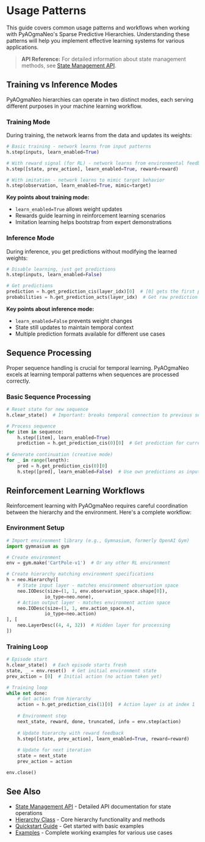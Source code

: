 # Usage Patterns

This guide covers common usage patterns and workflows when working with PyAOgmaNeo's Sparse Predictive Hierarchies. Understanding these patterns will help you implement effective learning systems for various applications.

> **API Reference:** For detailed information about state management methods, see [State Management API](../api_reference/state_management.md).

## Training vs Inference Modes

PyAOgmaNeo hierarchies can operate in two distinct modes, each serving different purposes in your machine learning workflow.

### Training Mode

During training, the network learns from the data and updates its weights:

```python
# Basic training - network learns from input patterns
h.step(inputs, learn_enabled=True)

# With reward signal (for RL) - network learns from environmental feedback
h.step([state, prev_action], learn_enabled=True, reward=reward)

# With imitation - network learns to mimic target behavior
h.step(observation, learn_enabled=True, mimic=target)
```

**Key points about training mode:**
- `learn_enabled=True` allows weight updates
- Rewards guide learning in reinforcement learning scenarios
- Imitation learning helps bootstrap from expert demonstrations

### Inference Mode

During inference, you get predictions without modifying the learned weights:

```python
# Disable learning, just get predictions
h.step(inputs, learn_enabled=False)

# Get predictions
prediction = h.get_prediction_cis(layer_idx)[0]  # [0] gets the first prediction array
probabilities = h.get_prediction_acts(layer_idx)  # Get raw prediction probabilities
```

**Key points about inference mode:**
- `learn_enabled=False` prevents weight changes
- State still updates to maintain temporal context
- Multiple prediction formats available for different use cases

## Sequence Processing

Proper sequence handling is crucial for temporal learning. PyAOgmaNeo excels at learning temporal patterns when sequences are processed correctly.

### Basic Sequence Processing

```python
# Reset state for new sequence
h.clear_state()  # Important: breaks temporal connection to previous sequence

# Process sequence
for item in sequence:
    h.step([item], learn_enabled=True)
    prediction = h.get_prediction_cis(0)[0]  # Get prediction for current item
    
# Generate continuation (creative mode)
for _ in range(length):
    pred = h.get_prediction_cis(0)[0]
    h.step([pred], learn_enabled=False)  # Use own predictions as input
```

## Reinforcement Learning Workflows

Reinforcement learning with PyAOgmaNeo requires careful coordination between the hierarchy and the environment. Here's a complete workflow:

### Environment Setup

```python
# Import environment library (e.g., Gymnasium, formerly OpenAI Gym)
import gymnasium as gym

# Create environment
env = gym.make('CartPole-v1')  # Or any other RL environment

# Create hierarchy matching environment specifications
h = neo.Hierarchy([
    # State input layer - matches environment observation space
    neo.IODesc(size=(1, 1, env.observation_space.shape[0]),
              io_type=neo.none),
    # Action output layer - matches environment action space
    neo.IODesc(size=(1, 1, env.action_space.n),
              io_type=neo.action)
], [
    neo.LayerDesc((4, 4, 32))  # Hidden layer for processing
])
```

### Training Loop

```python
# Episode start
h.clear_state()  # Each episode starts fresh
state, _ = env.reset()  # Get initial environment state
prev_action = [0]  # Initial action (no action taken yet)

# Training loop
while not done:
    # Get action from hierarchy
    action = h.get_prediction_cis(1)[0]  # Action layer is at index 1
    
    # Environment step
    next_state, reward, done, truncated, info = env.step(action)
    
    # Update hierarchy with reward feedback
    h.step([state, prev_action], learn_enabled=True, reward=reward)
    
    # Update for next iteration
    state = next_state
    prev_action = action

env.close()
```

## See Also

- [State Management API](../api_reference/state_management.md) - Detailed API documentation for state operations
- [Hierarchy Class](../api_reference/hierarchy.md) - Core hierarchy functionality and methods
- [Quickstart Guide](../getting_started/quickstart.md) - Get started with basic examples
- [Examples](../examples/) - Complete working examples for various use cases
